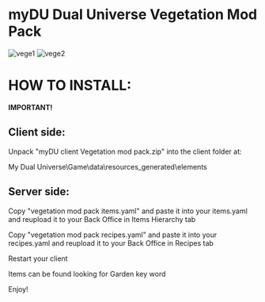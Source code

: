 # myDU Dual Universe Vegetation Mod Pack

![vege1](https://github.com/user-attachments/assets/4379e349-c3e2-4954-aa5e-72061c061b55)
![vege2](https://github.com/user-attachments/assets/e3482f3c-8bdc-4356-9f82-f72ba6316f67)


# HOW TO INSTALL:
**IMPORTANT!**

## Client side:

Unpack "myDU client Vegetation mod pack.zip" into the client folder at:     

My Dual Universe\Game\data\resources_generated\elements


## Server side:

Copy "vegetation mod pack items.yaml" and paste it into your items.yaml and reupload it to your Back Office in Items Hierarchy tab

Copy "vegetation mod pack recipes.yaml" and paste it into your recipes.yaml and reupload it to your Back Office in Recipes tab

Restart your client

Items can be found looking for Garden key word

Enjoy!
